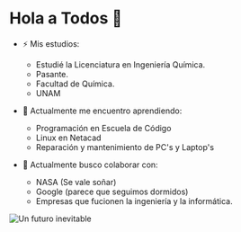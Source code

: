 # Hola a Todos 👋

- ⚡ Mis estudios:
  - Estudié la Licenciatura en Ingeniería Química.
  - Pasante.
  - Facultad de Química.
  - UNAM
  
- 🌱 Actualmente me encuentro aprendiendo:
  - Programación en Escuela de Código
  - Linux en Netacad
  - Reparación y mantenimiento de PC's y Laptop's

- 🔭 Actualmente busco colaborar con:
  - NASA (Se vale soñar)
  - Google (parece que seguimos dormidos)
  - Empresas que fucionen la ingeniería y la informática.

 ![Un futuro inevitable](https://images.pexels.com/photos/169573/pexels-photo-169573.jpeg)
